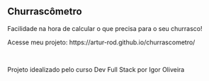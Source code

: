 <h2>Churrascômetro</h2>

<p>Facilidade na hora de calcular o que precisa para o seu churrasco!</p>
<p>Acesse meu projeto: https://artur-rod.github.io/churrascometro/</p>

<br>
<p>Projeto idealizado pelo curso Dev Full Stack por Igor Oliveira</p>
